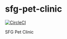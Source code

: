# sfg-pet-clinic

[![CircleCI](https://dl.circleci.com/status-badge/img/gh/Wiwiel/sfg-pet-clinic/tree/main.svg?style=svg&circle-token=476786a6b4c8aaae7d5ce126fca32a947fd12687)](https://dl.circleci.com/status-badge/redirect/gh/Wiwiel/sfg-pet-clinic/tree/main)

SFG Pet Clinic
